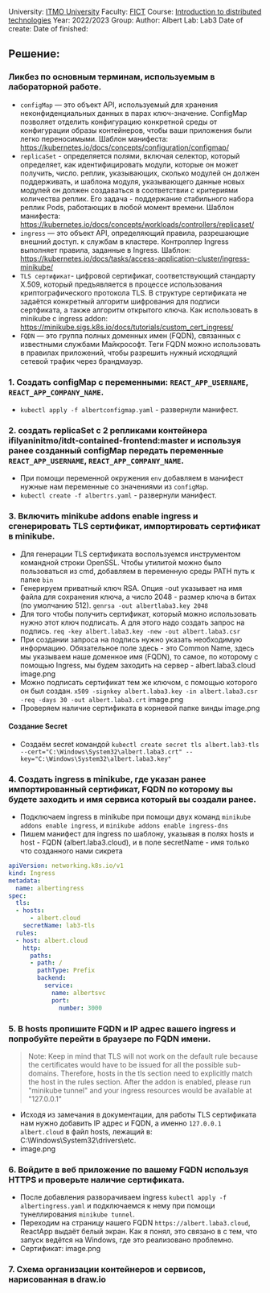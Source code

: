 University: [ITMO University](https://itmo.ru/ru/)
Faculty: [FICT](https://fict.itmo.ru)
Course: [Introduction to distributed technologies](https://github.com/itmo-ict-faculty/introduction-to-distributed-technologies)
Year: 2022/2023
Group: 
Author: Albert
Lab: Lab3
Date of create: 
Date of finished: 
## Решение:
### Ликбез по основным терминам, используемым в лабораторной работе.
- `configMap` — это объект API, используемый для хранения неконфиденциальных данных в парах ключ-значение. 
ConfigMap позволяет отделить конфигурацию конкретной среды от конфигурации образы контейнеров, чтобы ваши приложения были легко переносимыми. Шаблон манифеста: https://kubernetes.io/docs/concepts/configuration/configmap/
- `replicaSet` - определяется полями, включая селектор, который определяет, как идентифицировать модули, которые он может получить, число. реплик, указывающих, сколько модулей он должен поддерживать, и шаблона модуля, указывающего данные новых модулей он должен создаваться в соответствии с критериями количества реплик. Его задача - поддержание стабильного набора реплик Pods, работающих в любой момент времени. Шаблон манифеста: https://kubernetes.io/docs/concepts/workloads/controllers/replicaset/
- `ingress` — это объект API, определяющий правила, разрешающие внешний доступ. к службам в кластере. Контроллер Ingress выполняет правила, заданные в Ingress. Шаблон: https://kubernetes.io/docs/tasks/access-application-cluster/ingress-minikube/
- `TLS сертификат`- цифровой сертификат, соответствующий стандарту X.509, который предъявляется в процессе использования криптографического протокола TLS. В структуре сертификата не задаётся конкретный алгоритм шифрования для подписи сертфиката, а также алгоритм открытого ключа. Как использовать в minikube с ingress addon: https://minikube.sigs.k8s.io/docs/tutorials/custom_cert_ingress/
- `FQDN`  — это группа полных доменных имен (FQDN), связанных с известными службами Майкрософт. Теги FQDN можно использовать в правилах приложений, чтобы разрешить нужный исходящий сетевой трафик через брандмауэр.
### 1. Создать configMap с переменными: `REACT_APP_USERNAME`, `REACT_APP_COMPANY_NAME`.
- `kubectl apply -f albertconfigmap.yaml` - развернули манифест.
### 2. создать replicaSet с 2 репликами контейнера ifilyaninitmo/itdt-contained-frontend:master и используя ранее созданный configMap передать переменные `REACT_APP_USERNAME`, `REACT_APP_COMPANY_NAME`.
- При помощи переменной окружения `env` добавляем в манифест нужные нам переменные со значениями из `configMap`.
- `kubectl create -f albertrs.yaml` - развернули манифест.
### 3. Включить minikube addons enable ingress и сгенерировать TLS сертификат, импортировать сертификат в minikube.
- Для генерации TLS сертификата воспользуемся инструментом командной строки OpenSSL. 
Чтобы утилитой можно было пользоваться из cmd, добавляем в переменную среды PATH путь к папке `bin`
- Генерируем приватный ключ RSA. Опция -out указывает на имя файла для сохранения ключа, а число 2048 - размер ключа в битах (по умолчанию 512).
`genrsa -out albertlaba3.key 2048`
- Для того чтобы получить сертификат, который можно использовать нужно этот ключ подписать. А для этого надо создать запрос на подпись.
`req -key albert.laba3.key -new -out albert.laba3.csr`
- При создании запроса на подпись нужно указать необходимую информацию. Обязательное поле здесь - это Common Name, здесь мы указываем наше доменное имя (FQDN), то самое, по которому с помощью Ingress, мы будем заходить на сервер - albert.laba3.cloud
image.png
- Можно подписать сертификат тем же ключом, с помощью которого он был создан.
`x509 -signkey albert.laba3.key -in albert.laba3.csr -req -days 30 -out albert.laba3.crt`
image.png
- Проверяем наличие сертификата в корневой папке винды
image.png
#### Создание Secret
- Создаём secret командой `kubectl create secret tls albert.lab3-tls --cert="C:\Windows\System32\albert.laba3.crt" --key="C:\Windows\System32\albert.laba3.key"`
### 4. Создать ingress в minikube, где указан ранее импортированный сертификат, FQDN по которому вы будете заходить и имя сервиса который вы создали ранее.
- Подключаем ingress в minikube при помощи двух команд `minikube addons enable ingress`, и `minikube addons enable ingress-dns`
- Пишем манифест для ingress по шаблону, указывая в полях hosts и host - FQDN (albert.laba3.cloud), и в поле secretName - имя только что созданного нами сикрета
```yaml
apiVersion: networking.k8s.io/v1
kind: Ingress
metadata:
  name: albertingress
spec:
  tls:
  - hosts:
      - albert.cloud
    secretName: lab3-tls
  rules:
  - host: albert.cloud
    http:
      paths:
      - path: /
        pathType: Prefix
        backend:
          service:
            name: albertsvc
            port:
              number: 3000
```
### 5. В hosts пропишите FQDN и IP адрес вашего ingress и попробуйте перейти в браузере по FQDN имени.
>Note: Keep in mind that TLS will not work on the default rule because the certificates would have to be issued for all the possible sub-domains. Therefore, hosts in the tls section need to explicitly match the host in the rules section. After the addon is enabled, please run "minikube tunnel" and your ingress resources would be available at "127.0.0.1"
- Исходя из замечания в документации, для работы TLS сертификата нам нужно добавить IP адрес  и FQDN, а именно `127.0.0.1 albert.cloud` в файл hosts, лежащий в: C:\Windows\System32\drivers\etc.
- image.png
### 6. Войдите в веб приложение по вашему FQDN используя HTTPS и проверьте наличие сертификата.
- После добавления разворачиваем ingress `kubectl apply -f albertingress.yaml` и подключаемся к нему при помощи тунеллирования `minikube tunnel`.
- Переходим на страницу нашего FQDN `https://albert.laba3.cloud`, ReactApp выдаёт белый экран. Как я понял, это связано в с тем, что запуск ведётся на Windows, где это реализовано проблемно.
- Сертификат: image.png
### 7. Схема организации контейнеров и сервисов, нарисованная в draw.io

